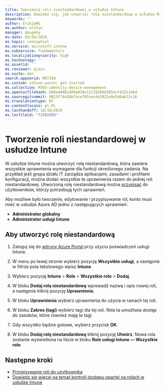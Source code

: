 ```yaml
---
title: Tworzenie roli niestandardowej w usłudze Intune
description: Dowiedz się, jak utworzyć rolę niestandardową w usłudze Microsoft Intune.
keywords: ''
author: ErikjeMS
ms.author: erikje
manager: dougeby
ms.date: 03/26/2019
ms.topic: conceptual
ms.service: microsoft-intune
ms.subservice: fundamentals
ms.localizationpriority: high
ms.technology: ''
ms.assetid: ''
ms.reviewer: pjain
ms.suite: ems
search.appverid: MET150
ms.custom: intune-azure; get-started
ms.collection: M365-identity-device-management
ms.openlocfilehash: b60e4d801d09a834e11119260d3054cf43251bbd
ms.sourcegitcommit: 9013f7442bbface78feecde2922e8e546a622c16
ms.translationtype: HT
ms.contentlocale: pl-PL
ms.lasthandoff: 10/16/2019
ms.locfileid: "72502956"
---
```

# <a name="create-a-custom-role-in-intune"></a>Tworzenie roli niestandardowej w usłudze Intune

W usłudze Intune można utworzyć rolę niestandardową, która zawiera wszystkie uprawnienia wymagane dla funkcji określonego zadania. Na przykład jeśli grupa działu IT zarządza aplikacjami, zasadami i profilami konfiguracji, można dodać wszystkie te uprawnienia razem do jednej roli niestandardowej. Utworzoną rolę niestandardową można [przypisać](assign-role.md) do użytkowników, którzy potrzebują tych uprawnień.

Aby możliwe było tworzenie, edytowanie i przypisywanie ról, konto musi mieć w usłudze Azure AD jedno z następujących uprawnień:
- **Administrator globalny**
- **Administrator usługi Intune**

## <a name="to-create-a-custom-role"></a>Aby utworzyć rolę niestandardową

1. Zaloguj się do [witryny Azure Portal](https://portal.azure.com) przy użyciu poświadczeń usługi Intune.

2. W menu po lewej stronie wybierz pozycję **Wszystkie usługi**, a następnie w filtrze pola tekstowego wpisz **Intune**.

3. Wybierz pozycję **Intune** > **Role** > **Wszystkie role** > **Dodaj**.

4. W bloku **Dodaj rolę niestandardową** wprowadź nazwę i opis nowej roli, a następnie kliknij pozycję **Uprawnienia**.

5. W bloku **Uprawnienia** wybierz uprawnienia do użycia w ramach tej roli.

6. W bloku **Zakres (tagi)** wybierz tagi dla tej roli. Rola ta umożliwia dostęp do zasobów, które również mają te tagi.

7. Gdy wszystko będzie gotowe, wybierz przycisk **OK**.

8. W bloku **Dodaj rolę niestandardową** kliknij pozycję **Utwórz**. Nowa rola zostanie wyświetlona na liście w bloku **Role usługi Intune — Wszystkie role**.

## <a name="next-steps"></a>Następne kroki
- [Przypisywanie roli do użytkownika](assign-role.md)
- [Dowiedz się więcej na temat kontroli dostępu opartej na rolach w usłudze Intune](role-based-access-control.md)
